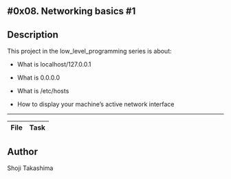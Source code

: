 #0x08. Networking basics #1
---
## Description

This project in the low_level_programming series is about:

*  What is localhost/127.0.0.1

*  What is 0.0.0.0

*  What is /etc/hosts

*  How to display your machine’s active network interface

---
File|Task
---|---

## Author
 Shoji Takashima
